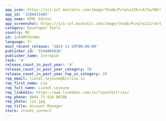 ```yaml
---
app_icon: https://is1-ssl.mzstatic.com/image/thumb/Purple126/v4/5a/00/55/5a00555a-448d-b856-8ca4-1a73cb50779f/AppIcon-0-0-1x_U007emarketing-0-7-0-85-220.png/1024x1024bb.png
app_id: '1580431405'
app_name: HTML Editor
app_screenshot: https://is1-ssl.mzstatic.com/image/thumb/Purple112/v4/b7/10/4e/b7104e71-5267-038c-fffc-154ab8834311/361e507d-d72a-4623-aa5a-a34479866d6c_1.png/1284x2778bb.png
category: Developer Tools
country: MX
id: 1sG5MXfbrWGc
language: fr
most_recent_release: '2023-11-29T00:00:00'
publisher_id: '1544804826'
publisher_name: Intrepid
rank: '4'
release_count_in_past_year: '4'
release_count_in_past_year_category: 20
release_count_in_past_year_top_in_category: 20
rep_email: lionel.lejeune@bitrise.io
rep_first_name: Lio
rep_full_name: Lionel Lejeune
rep_linkedin: https://www.linkedin.com/in/lionelbitrise/
rep_phone: 0044 73 918 00286
rep_photo: lio.jpg
rep_title: Account Manager
store: itunes_connect
---
```

